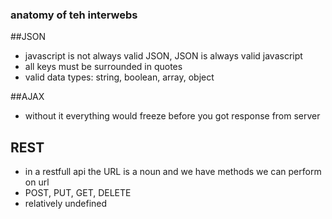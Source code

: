 ### anatomy of teh interwebs 

##JSON

- javascript is not always valid JSON, JSON is always valid javascript 
- all keys must be surrounded in quotes 
- valid data types: string, boolean, array, object

##AJAX 

- without it everything would freeze before you got response from server 

## REST

- in a restfull api the URL is a noun and we have methods we can perform on url
- POST, PUT, GET, DELETE
- relatively undefined 

